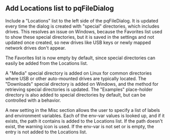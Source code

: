 ## Add Locations list to pqFileDialog

Include a "Locations" list to the left side of the pqFileDialog. It is updated
every time the dialog is created with "special" directories, which includes
drives. This resolves an issue on Windows, because the Favorites list used to
show these special directories, but it is saved in the settings and not updated
once created, so new drives like USB keys or newly mapped network drives don't
appear.

The Favorites list is now empty by default, since special directories can easily
be added from the Locations list.

A "Media" special directory is added on Linux for common directories where USB
or other auto-mounted drives are typically located. The "Downloads" special
directory is added on Windows, and the method for retrieving special
directories is updated. The "Examples" place-holder directory is also added to
special directories by default, but can be controlled with a behavior.

A new setting in the Misc section allows the user to specify a list of labels
and environment variables. Each of the env-var values is looked up, and if it
exists, the path it contains is added to the Locations list. If the path
doesn't exist, the warning icon is used. If the env-var is not set or is
empty, the entry is not added to the Locations list.
